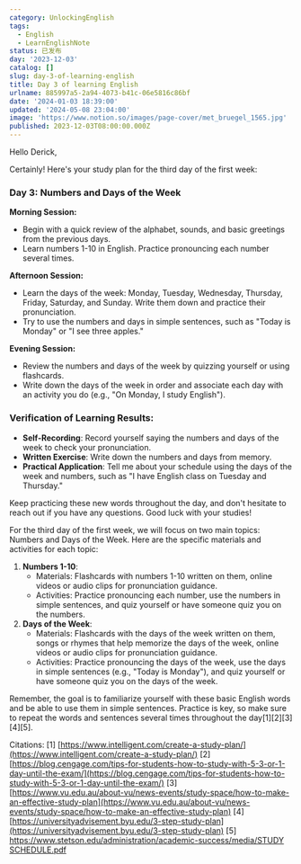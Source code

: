 ```yaml
---
category: UnlockingEnglish
tags:
  - English
  - LearnEnglishNote
status: 已发布
day: '2023-12-03'
catalog: []
slug: day-3-of-learning-english
title: Day 3 of learning English
urlname: 885997a5-2a94-4073-b41c-06e5816c86bf
date: '2024-01-03 18:39:00'
updated: '2024-05-08 23:04:00'
image: 'https://www.notion.so/images/page-cover/met_bruegel_1565.jpg'
published: 2023-12-03T08:00:00.000Z
---
```


Hello Derick,


Certainly! Here's your study plan for the third day of the first week:


### Day 3: Numbers and Days of the Week


**Morning Session:**

- Begin with a quick review of the alphabet, sounds, and basic greetings from the previous days.
- Learn numbers 1-10 in English. Practice pronouncing each number several times.

**Afternoon Session:**

- Learn the days of the week: Monday, Tuesday, Wednesday, Thursday, Friday, Saturday, and Sunday. Write them down and practice their pronunciation.
- Try to use the numbers and days in simple sentences, such as "Today is Monday" or "I see three apples."

**Evening Session:**

- Review the numbers and days of the week by quizzing yourself or using flashcards.
- Write down the days of the week in order and associate each day with an activity you do (e.g., "On Monday, I study English").

### Verification of Learning Results:

- **Self-Recording**: Record yourself saying the numbers and days of the week to check your pronunciation.
- **Written Exercise**: Write down the numbers and days from memory.
- **Practical Application**: Tell me about your schedule using the days of the week and numbers, such as "I have English class on Tuesday and Thursday."

Keep practicing these new words throughout the day, and don't hesitate to reach out if you have any questions. Good luck with your studies!


For the third day of the first week, we will focus on two main topics: Numbers and Days of the Week. Here are the specific materials and activities for each topic:

1. **Numbers 1-10**:
	- Materials: Flashcards with numbers 1-10 written on them, online videos or audio clips for pronunciation guidance.
	- Activities: Practice pronouncing each number, use the numbers in simple sentences, and quiz yourself or have someone quiz you on the numbers.
2. **Days of the Week**:
	- Materials: Flashcards with the days of the week written on them, songs or rhymes that help memorize the days of the week, online videos or audio clips for pronunciation guidance.
	- Activities: Practice pronouncing the days of the week, use the days in simple sentences (e.g., "Today is Monday"), and quiz yourself or have someone quiz you on the days of the week.

Remember, the goal is to familiarize yourself with these basic English words and be able to use them in simple sentences. Practice is key, so make sure to repeat the words and sentences several times throughout the day[1][2][3][4][5].


Citations:
[1] [https://www.intelligent.com/create-a-study-plan/](https://www.intelligent.com/create-a-study-plan/)
[2] [https://blog.cengage.com/tips-for-students-how-to-study-with-5-3-or-1-day-until-the-exam/](https://blog.cengage.com/tips-for-students-how-to-study-with-5-3-or-1-day-until-the-exam/)
[3] [https://www.vu.edu.au/about-vu/news-events/study-space/how-to-make-an-effective-study-plan](https://www.vu.edu.au/about-vu/news-events/study-space/how-to-make-an-effective-study-plan)
[4] [https://universityadvisement.byu.edu/3-step-study-plan](https://universityadvisement.byu.edu/3-step-study-plan)
[5] [https://www.stetson.edu/administration/academic-success/media/STUDY SCHEDULE.pdf](https://www.stetson.edu/administration/academic-success/media/STUDY%20SCHEDULE.pdf)

